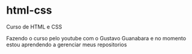 # html-css
 Curso de HTML e CSS

Fazendo o curso pelo youtube com o Gustavo Guanabara e no momento estou aprendendo a gerenciar meus repositorios